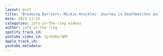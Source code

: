 ```yaml
---
layout: post
title: "Breaking Barriers: Mickie Knuckles' Journey in Deathmatches and Defying Expectations in Wrestling"
date: 2023-11-24
categories: jofo-in-the-ring videos
author: jofo-in-the-ring
spotify_track_id: 
youtube_video_id: ZyrKVByrQMY
apple_track_id: 
youtube_metadata: 
---
```

